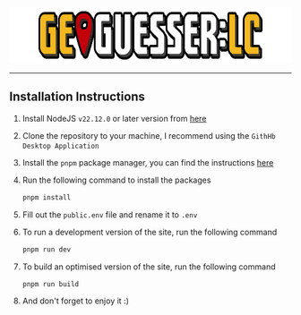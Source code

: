 <!-- markdownlint-disable first-line-h1 -->
<!-- markdownlint-disable html -->
<!-- markdownlint-disable no-duplicate-header -->

<div align="center">
  <img src="/public/images/logo.png" height="100px" alt="logo">
</div>
<hr>

## Installation Instructions

1. Install NodeJS `v22.12.0` or later version from [here](https://nodejs.org/en/download)

2. Clone the repository to your machine, I recommend using the `GithHb Desktop Application`

3. Install the `pnpm` package manager, you can find the instructions [here](https://pnpm.io/installation)

4. Run the following command to install the packages

    ```bash
    pnpm install
    ```

5. Fill out the `public.env` file and rename it to `.env`

6. To run a development version of the site, run the following command

    ```bash
    pnpm run dev
    ```

7. To build an optimised version of the site, run the following command

    ```bash
    pnpm run build
    ```

8. And don't forget to enjoy it :)
